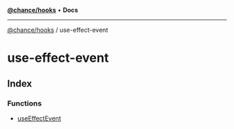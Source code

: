 [**@chance/hooks**](../README.md) • **Docs**

***

[@chance/hooks](../modules.md) / use-effect-event

# use-effect-event

## Index

### Functions

- [useEffectEvent](functions/useEffectEvent.md)
